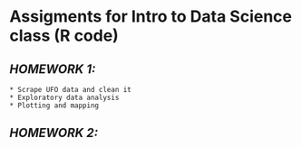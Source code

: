 # **Assigments for Intro to Data Science class (R code)**

## *HOMEWORK 1:*

    * Scrape UFO data and clean it
    * Exploratory data analysis
    * Plotting and mapping

## *HOMEWORK 2:*



